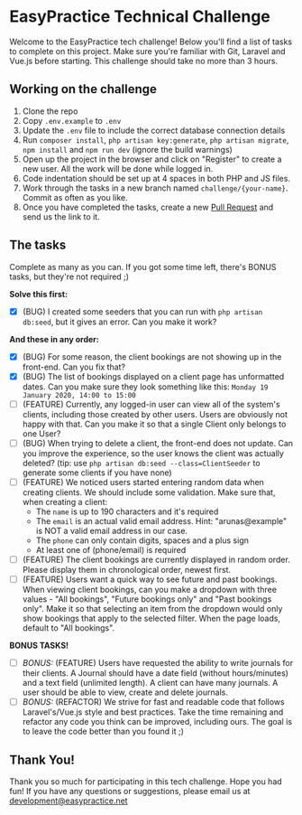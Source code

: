 # EasyPractice Technical Challenge

Welcome to the EasyPractice tech challenge! Below you'll find a list of tasks to complete on this project. Make sure you're familiar with Git, Laravel and Vue.js before starting. This challenge should take no more than 3 hours.

## Working on the challenge

1. Clone the repo
2. Copy `.env.example` to `.env`
3. Update the `.env` file to include the correct database connection details
4. Run `composer install`, `php artisan key:generate`, `php artisan migrate`, `npm install` and `npm run dev` (ignore the build warnings)
5. Open up the project in the browser and click on "Register" to create a new user. All the work will be done while logged in.
6. Code indentation should be set up at 4 spaces in both PHP and JS files.
7. Work through the tasks in a new branch named `challenge/{your-name}`. Commit as often as you like.
8. Once you have completed the tasks, create a new [Pull Request](https://docs.github.com/en/github/collaborating-with-pull-requests/proposing-changes-to-your-work-with-pull-requests/creating-a-pull-request) and send us the link to it.

## The tasks

Complete as many as you can. If you got some time left, there's BONUS tasks, but they're not required ;)

**Solve this first:**
- [x] (BUG) I created some seeders that you can run with `php artisan db:seed`, but it gives an error. Can you make it work?

**And these in any order:**
- [x] (BUG) For some reason, the client bookings are not showing up in the front-end. Can you fix that?
- [x] (BUG) The list of bookings displayed on a client page has unformatted dates. Can you make sure they look something like this: `Monday 19 January 2020, 14:00 to 15:00`
- [ ] (FEATURE) Currently, any logged-in user can view all of the system's clients, including those created by other users. Users are obviously not happy with that. Can you make it so that a single Client only belongs to one User?
- [ ] (BUG) When trying to delete a client, the front-end does not update. Can you improve the experience, so the user knows the client was actually deleted? (tip: use `php artisan db:seed --class=ClientSeeder` to generate some clients if you have none)
- [ ] (FEATURE) We noticed users started entering random data when creating clients. We should include some validation. Make sure that, when creating a client:
  - The `name` is up to 190 characters and it's required
  - The `email` is an actual valid email address. Hint: "arunas@example" is NOT a valid email address in our case.
  - The `phone` can only contain digits, spaces and a plus sign
  - At least one of (phone/email) is required
- [ ] (FEATURE) The client bookings are currently displayed in random order. Please display them in chronological order, newest first.
- [ ] (FEATURE) Users want a quick way to see future and past bookings. When viewing client bookings, can you make a dropdown with three values - "All bookings", "Future bookings only" and "Past bookings only". Make it so that selecting an item from the dropdown would only show bookings that apply to the selected filter. When the page loads, default to "All bookings".

**BONUS TASKS!**
- [ ] *BONUS:* (FEATURE) Users have requested the ability to write journals for their clients. A Journal should have a date field (without hours/minutes) and a text field (unlimited length). A client can have many journals. A user should be able to view, create and delete journals.
- [ ] *BONUS:* (REFACTOR) We strive for fast and readable code that follows Laravel's/Vue.js style and best practices. Take the time remaining and refactor any code you think can be improved, including ours. The goal is to leave the code better than you found it ;)

## Thank You!

Thank you so much for participating in this tech challenge. Hope you had fun! If you have any questions or suggestions, please email us at development@easypractice.net
